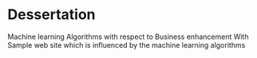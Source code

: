 # Dessertation
Machine learning Algorithms with respect to Business enhancement
With Sample web site which is influenced by the machine learning algorithms
